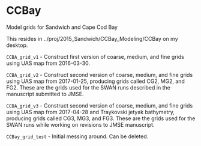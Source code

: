 # CCBay
Model grids for Sandwich and Cape Cod Bay

This resides in ../proj/2015_Sandwich/CCBay_Modeling/CCBay on my desktop.

`CCBA_grid_v1` - Construct first version of coarse, medium, and fine grids using UAS map from 2016-03-30.

`CCBA_grid_v2` - Construct second version of coarse, medium, and fine grids using UAS map from 2017-01-25, producing grids called CG2, MG2, and FG2. These are the grids used for the SWAN runs described in the manuscript submitted to JMSE.

`CCBA_grid_v3` - Construct second version of coarse, medium, and fine grids using UAS map from 2017-04-28 and Traykovski jetyak bathymetry, producing grids called CG3, MG3, and FG3. These are the grids used for the SWAN runs while working on revisions to JMSE manuscript.

`CCBay_grid_test` - Initial messing around. Can be deleted.
